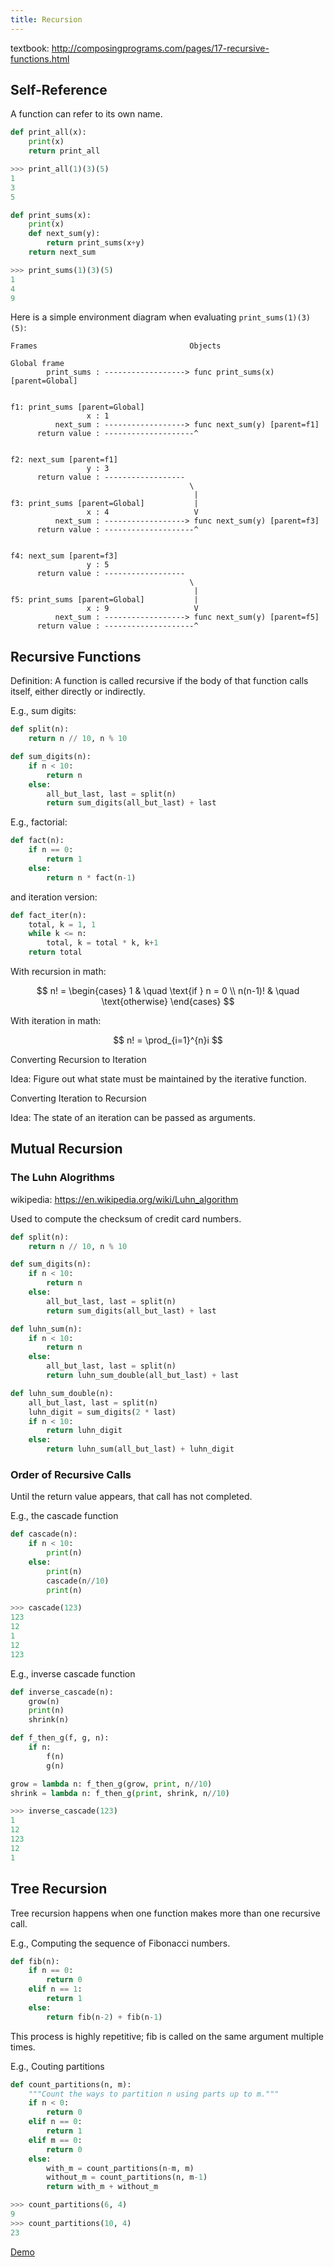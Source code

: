 ```yaml
---
title: Recursion
---
```


textbook: http://composingprograms.com/pages/17-recursive-functions.html

## Self-Reference

A function can refer to its own name.

```python
def print_all(x):
    print(x)
    return print_all

>>> print_all(1)(3)(5)
1
3
5

def print_sums(x):
    print(x)
    def next_sum(y):
        return print_sums(x+y)
    return next_sum

>>> print_sums(1)(3)(5)
1
4
9
```

Here is a simple environment diagram when evaluating `print_sums(1)(3)(5)`:

```text
Frames                                  Objects

Global frame
        print_sums : ------------------> func print_sums(x)  [parent=Global]


f1: print_sums [parent=Global]
                 x : 1
          next_sum : ------------------> func next_sum(y) [parent=f1]
      return value : --------------------^


f2: next_sum [parent=f1]
                 y : 3
      return value : ------------------
                                        \
                                         |
f3: print_sums [parent=Global]           |
                 x : 4                   V
          next_sum : ------------------> func next_sum(y) [parent=f3]
      return value : --------------------^


f4: next_sum [parent=f3]
                 y : 5
      return value : ------------------
                                        \
                                         |
f5: print_sums [parent=Global]           |
                 x : 9                   V
          next_sum : ------------------> func next_sum(y) [parent=f5]
      return value : --------------------^
```

## Recursive Functions

Definition: A function is called recursive if the body of that function calls itself, either directly or indirectly.

E.g., sum digits:

```python
def split(n):
    return n // 10, n % 10

def sum_digits(n):
    if n < 10:
        return n
    else:
        all_but_last, last = split(n)
        return sum_digits(all_but_last) + last
```

E.g., factorial:

```python
def fact(n):
    if n == 0:
        return 1
    else:
        return n * fact(n-1)
```

and iteration version:

```python
def fact_iter(n):
    total, k = 1, 1
    while k <= n:
        total, k = total * k, k+1
    return total
```

With recursion in math:

$$
n! =
    \begin{cases}
    1       & \quad \text{if } n = 0 \\
    n(n-1)! & \quad \text{otherwise}
    \end{cases}
$$

With iteration in math:

$$
n! = \prod_{i=1}^{n}i
$$

Converting Recursion to Iteration

Idea: Figure out what state must be maintained by the iterative function.

Converting Iteration to Recursion

Idea: The state of an iteration can be passed as arguments.

## Mutual Recursion

### The Luhn Alogrithms

wikipedia: https://en.wikipedia.org/wiki/Luhn_algorithm

Used to compute the checksum of credit card numbers.

```python
def split(n):
    return n // 10, n % 10

def sum_digits(n):
    if n < 10:
        return n
    else:
        all_but_last, last = split(n)
        return sum_digits(all_but_last) + last

def luhn_sum(n):
    if n < 10:
        return n
    else:
        all_but_last, last = split(n)
        return luhn_sum_double(all_but_last) + last

def luhn_sum_double(n):
    all_but_last, last = split(n)
    luhn_digit = sum_digits(2 * last)
    if n < 10:
        return luhn_digit
    else:
        return luhn_sum(all_but_last) + luhn_digit
```

### Order of Recursive Calls

Until the return value appears, that call has not completed.

E.g., the cascade function

```python
def cascade(n):
    if n < 10:
        print(n)
    else:
        print(n)
        cascade(n//10)
        print(n)

>>> cascade(123)
123
12
1
12
123
```

E.g., inverse cascade function

```python
def inverse_cascade(n):
    grow(n)
    print(n)
    shrink(n)

def f_then_g(f, g, n):
    if n:
        f(n)
        g(n)

grow = lambda n: f_then_g(grow, print, n//10)
shrink = lambda n: f_then_g(print, shrink, n//10)

>>> inverse_cascade(123)
1
12
123
12
1
```

## Tree Recursion

Tree recursion happens when one function makes more than one recursive call.

E.g., Computing the sequence of Fibonacci numbers.

```python
def fib(n):
    if n == 0:
        return 0
    elif n == 1:
        return 1
    else:
        return fib(n-2) + fib(n-1)
```

This process is highly repetitive; fib is called on the same argument multiple times.

E.g., Couting partitions

```python
def count_partitions(n, m):
    """Count the ways to partition n using parts up to m."""
    if n < 0:
        return 0
    elif n == 0:
        return 1
    elif m == 0:
        return 0
    else:
        with_m = count_partitions(n-m, m)
        without_m = count_partitions(n, m-1)
        return with_m + without_m

>>> count_partitions(6, 4)
9
>>> count_partitions(10, 4)
23
```

[Demo](demo/example/partitions.py)
